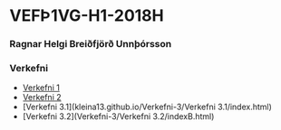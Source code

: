 # VEFÞ1VG-H1-2018H

### Ragnar Helgi Breiðfjörð Unnþórsson

### Verkefni

* [Verkefni 1](Verkefni-1/index.html)
* [Verkefni 2](Verkefni-2/verkefni-2.html)
* [Verkefni 3.1](kleina13.github.io/Verkefni-3/Verkefni 3.1/index.html)
* [Verkefni 3.2](Verkefni-3/Verkefni 3.2/indexB.html)